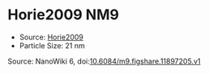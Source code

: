 <a name="material" />

# Horie2009 NM9
<script type="application/ld+json">
  {
    "@context": "https://schema.org/",
    "@type": "ChemicalSubstance",
    "@id": "https://egonw.github.io/nanowiki/nanowiki186.html#material",
    "http://purl.org/dc/terms/conformsTo":
      {
        "@type": "CreativeWork",
        "@id": "https://bioschemas.org/profiles/ChemicalSubstance/0.4-RELEASE/"
      },
    "identfier": "186",
    "name": "Horie2009 NM9",
    "url": "https://egonw.github.io/nanowiki/nanowiki186.html#material",
    "sameAs": "http://127.0.0.1/mediawiki/index.php/Special:URIResolver/Horie2009_NM9"
  }
</script>


* Source: [Horie2009](articleHorie2009.md)
* Particle Size: 21 nm


Source: NanoWiki 6, doi:[10.6084/m9.figshare.11897205.v1](https://doi.org/10.6084/m9.figshare.11897205.v1)
